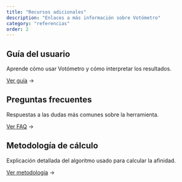 ```yaml
---
title: "Recursos adicionales"
description: "Enlaces a más información sobre Votómetro"
category: "referencias"
order: 2
---
```


## Guía del usuario

Aprende cómo usar Votómetro y cómo interpretar los resultados.

[Ver guía](/como-funciona) →

## Preguntas frecuentes

Respuestas a las dudas más comunes sobre la herramienta.

[Ver FAQ](/preguntas-frecuentes) →

## Metodología de cálculo

Explicación detallada del algoritmo usado para calcular la afinidad.

[Ver metodología](/como-funciona#calculando-la-afinidad) →
